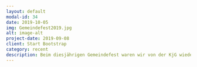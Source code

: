 ```yaml
---
layout: default
modal-id: 34
date: 2019-10-05
img: Gemeindefest2019.jpg
alt: image-alt
project-date: 2019-09-08
client: Start Bootstrap
category: recent
description: Beim diesjährigen Gemeindefest waren wir von der KjG wieder mit am Start. Wir haben auf dem Kirchplatz unsere Bambusstäbe ausgebreitet und zum kreativen Bauen von Bambushäusern eingeladen. Es haben wieder viele mit gemacht, sowohl Kindern als auch Eltern hat es viel Spaß gemacht. Insgesamt war das Gemeindefest ein voller Erfolg!
---
```

